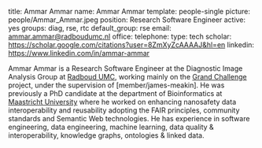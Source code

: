 title: Ammar Ammar
name: Ammar Ammar
template: people-single 
picture: people/Ammar_Ammar.jpeg
position: Research Software Engineer 
active: yes 
groups: diag, rse, rtc
default_group: rse 
email: ammar.ammar@radboudumc.nl 
office: 
telephone: 
type: tech
scholar: https://scholar.google.com/citations?user=8ZmXyZcAAAAJ&hl=en
linkedin: https://www.linkedin.com/in/ammar-ammar

Ammar Ammar is a Research Software Engineer at the Diagnostic Image Analysis Group at [Radboud UMC](https://www.radboudumc.nl/en/research), working mainly on the [Grand Challenge](https://grand-challenge.org/) project, under the supervision of [member/james-meakin]. He was previously a PhD candidate at the department of Bioinformatics at [Maastricht University](https://www.maastrichtuniversity.nl) where he worked on enhancing nanosafety data interoperability and reusability adopting the FAIR principles, community standards and Semantic Web technologies. He has experience in software engineering, data engineering, machine learning, data quality & interoperability, knowledge graphs, ontologies & linked data.
